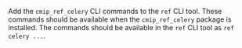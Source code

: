 Add the `cmip_ref_celery` CLI commands to the `ref` CLI tool.
These commands should be available when the `cmip_ref_celery` package is installed.
The commands should be available in the `ref` CLI tool as `ref celery ...`.

